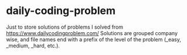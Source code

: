 # daily-coding-problem
Just to store solutions of problems I solved from https://www.dailycodingproblem.com/
Solutions are grouped company wise, and file names end with a prefix of the level of the problem (_easy, _medium, _hard, etc.).
